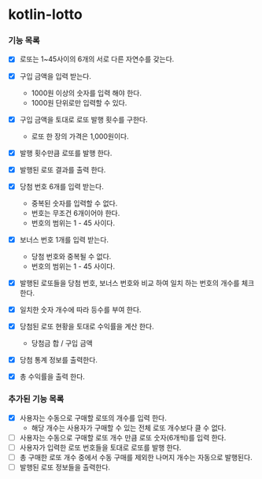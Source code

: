 # kotlin-lotto

### 기능 목록
- [x] 로또는 1~45사이의 6개의 서로 다른 자연수를 갖는다.
- [x] 구입 금액을 입력 받는다.
  - 1000원 이상의 숫자를 입력 해야 한다.
  - 1000원 단위로만 입력할 수 있다.
- [x] 구입 금액을 토대로 로또 발행 횟수를 구한다. 
  - 로또 한 장의 가격은 1,000원이다.
- [x] 발행 횟수만큼 로또를 발행 한다.
- [x] 발행된 로또 결과를 출력 한다.
- [x] 당첨 번호 6개를 입력 받는다.
  - 중복된 숫자를 입력할 수 없다.
  - 번호는 무조건 6개이어야 한다.
  - 번호의 범위는 1 - 45 사이다.
- [x] 보너스 번호 1개를 입력 받는다.
  - 당첨 번호와 중복될 수 없다.
  - 번호의 범위는 1 - 45 사이다.
- [x] 발행된 로또들을 당첨 번호, 보너스 번호와 비교 하여 일치 하는 번호의 개수를 체크 한다.
- [x] 일치한 숫자 개수에 따라 등수를 부여 한다.
- [x] 당첨된 로또 현황을 토대로 수익률을 계산 한다.
  - 당첨금 합 / 구입 금액
- [x] 당첨 통계 정보를 출력한다.
- [x] 총 수익률을 출력 한다.


### 추가된 기능 목록
- [x] 사용자는 수동으로 구매할 로또의 개수를 입력 한다.
  - 해당 개수는 사용자가 구매할 수 있는 전체 로또 개수보다 클 수 없다.
- [ ] 사용자는 수동으로 구매할 로또 개수 만큼 로또 숫자(6개씩)를 입력 한다.
- [ ] 사용자가 입력한 로또 번호들을 토대로 로또를 발행 한다.
- [ ] 총 구매한 로또 개수 중에서 수동 구매를 제외한 나머지 개수는 자동으로 발행된다.
- [ ] 발행된 로또 정보들을 출력한다.
